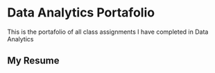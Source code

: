 # Data Analytics Portafolio
This is the portafolio of all class assignments I have completed in Data Analytics 
## My Resume
